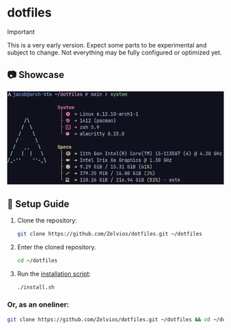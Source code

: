 # dotfiles

> [!IMPORTANT]
> This is a very early version. 
> Expect some parts to be experimental and subject to change. 
> Not everything may be fully configured or optimized yet.

## 📷 Showcase

![design.png](screenshots/design.png)


## 🔧  Setup Guide

1. Clone the repository:

    ```sh
    git clone https://github.com/Zelvios/dotfiles.git ~/dotfiles
    ```

2. Enter the cloned repository.

    ```sh
    cd ~/dotfiles
    ```

3. Run the [installation script](./installer/install.sh):

    ```
    ./install.sh
    ```

### Or, as an oneliner:

```sh
git clone https://github.com/Zelvios/dotfiles.git ~/dotfiles && cd ~/dotfiles && ./install.sh
```
